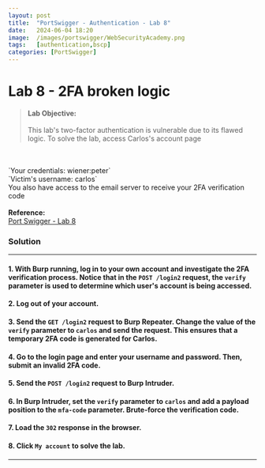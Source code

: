 ```yaml
---
layout: post
title:  "PortSwigger - Authentication - Lab 8"
date:   2024-06-04 18:20
image:  /images/portswigger/WebSecurityAcademy.png
tags:   [authentication,bscp]
categories: [PortSwigger]
---
```


# Lab 8 - 2FA broken logic
><b>Lab Objective:</b>
<br/><br/>
This lab's two-factor authentication is vulnerable due to its flawed logic. To solve the lab, access Carlos's account page
<br/>
<br/>
`Your credentials: wiener:peter`<br/>
`Victim's username: carlos`
<br/>
You also have access to the email server to receive your 2FA verification code
<br/>
<br/>
<b>Reference:</b>
<br/>
<a href="https://portswigger.net/web-security/authentication/multi-factor/lab-2fa-broken-logic">Port Swigger - Lab 8</a>
<br/>

### Solution
<hr/>

#### 1. With Burp running, log in to your own account and investigate the 2FA verification process. Notice that in the `POST /login2` request, the `verify` parameter is used to determine which user's account is being accessed.

#### 2. Log out of your account.

#### 3. Send the `GET /login2` request to Burp Repeater. Change the value of the `verify` parameter to `carlos` and send the request. This ensures that a temporary 2FA code is generated for Carlos.

#### 4. Go to the login page and enter your username and password. Then, submit an invalid 2FA code.

#### 5. Send the `POST /login2` request to Burp Intruder.

#### 6. In Burp Intruder, set the `verify` parameter to `carlos` and add a payload position to the `mfa-code` parameter. Brute-force the verification code.

#### 7. Load the `302` response in the browser.

#### 8. Click `My account` to solve the lab.

<hr/>